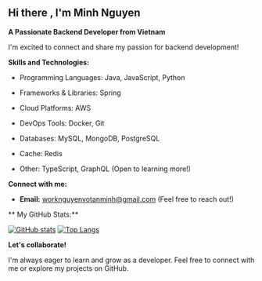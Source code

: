 ## Hi there , I'm Minh Nguyen

**A Passionate Backend Developer from Vietnam**

I'm excited to connect and share my passion for backend development!

**Skills and Technologies:**


* Programming Languages: Java, JavaScript, Python

* Frameworks & Libraries: Spring

* Cloud Platforms: AWS

* DevOps Tools: Docker, Git

* Databases: MySQL, MongoDB, PostgreSQL

* Cache: Redis

* Other: TypeScript, GraphQL (Open to learning more!)

**Connect with me:**


* **Email:** worknguyenvotanminh@gmail.com (Feel free to reach out!)

** My GitHub Stats:**

[![GitHub stats](https://github-readme-stats.vercel.app/api?username=nguyenxvotanminh3&show_icons=true&count_private=true&hide=prs&theme=synthwave&hide_border=true)](https://github.com/nguyenxvotanminh3)
[![Top Langs](https://github-readme-stats.vercel.app/api/top-langs/?username=nguyenxvotanminh3)](https://github.com/nguyenxvotanminh3/github-readme-stats)

**Let's collaborate!**

I'm always eager to learn and grow as a developer. Feel free to connect with me or explore my projects on GitHub. 
